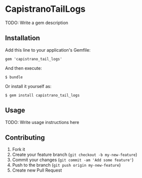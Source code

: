 # CapistranoTailLogs

TODO: Write a gem description

## Installation

Add this line to your application's Gemfile:

    gem 'capistrano_tail_logs'

And then execute:

    $ bundle

Or install it yourself as:

    $ gem install capistrano_tail_logs

## Usage

TODO: Write usage instructions here

## Contributing

1. Fork it
2. Create your feature branch (`git checkout -b my-new-feature`)
3. Commit your changes (`git commit -am 'Add some feature'`)
4. Push to the branch (`git push origin my-new-feature`)
5. Create new Pull Request
